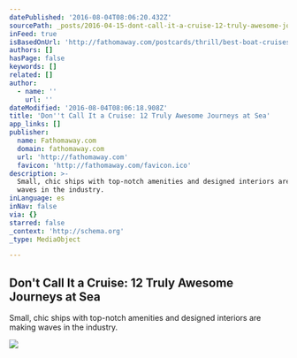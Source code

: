 ```yaml
---
datePublished: '2016-08-04T08:06:20.432Z'
sourcePath: _posts/2016-04-15-dont-call-it-a-cruise-12-truly-awesome-journeys-at-sea.md
inFeed: true
isBasedOnUrl: 'http://fathomaway.com/postcards/thrill/best-boat-cruises/'
authors: []
hasPage: false
keywords: []
related: []
author:
  - name: ''
    url: ''
dateModified: '2016-08-04T08:06:18.908Z'
title: 'Don''t Call It a Cruise: 12 Truly Awesome Journeys at Sea'
app_links: []
publisher:
  name: Fathomaway.com
  domain: fathomaway.com
  url: 'http://fathomaway.com'
  favicon: 'http://fathomaway.com/favicon.ico'
description: >-
  Small, chic ships with top-notch amenities and designed interiors are making
  waves in the industry.
inLanguage: es
inNav: false
via: {}
starred: false
_context: 'http://schema.org'
_type: MediaObject

---
```

<article style=""><h1>Don't Call It a Cruise: 12 Truly Awesome Journeys at Sea</h1><p>Small, chic ships with top-notch amenities and designed interiors are making waves in the industry.</p><img src="https://s3-us-west-2.amazonaws.com/the-grid-img/p/a5e4d6016bbfeda6c1d2a950237cd0885c663559.jpg" /></article>